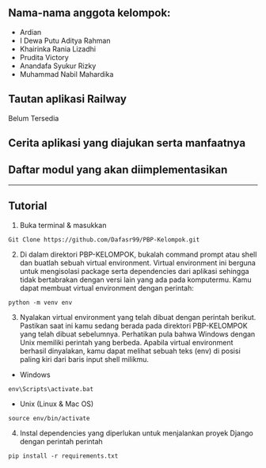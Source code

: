 ## Nama-nama anggota kelompok:
- Ardian
- I Dewa Putu Aditya Rahman
- Khairinka Rania Lizadhi
- Prudita Victory
- Anandafa Syukur Rizky
- Muhammad Nabil Mahardika

## Tautan aplikasi Railway
Belum Tersedia
## Cerita aplikasi yang diajukan serta manfaatnya
## Daftar modul yang akan diimplementasikan
----
## Tutorial

1. Buka terminal & masukkan
```
Git Clone https://github.com/Dafasr99/PBP-Kelompok.git
```

2. Di dalam direktori PBP-KELOMPOK, bukalah command prompt atau shell dan buatlah sebuah virtual environment. Virtual environment ini berguna untuk mengisolasi package serta dependencies dari aplikasi sehingga tidak bertabrakan dengan versi lain yang ada pada komputermu. Kamu dapat membuat virtual environment dengan perintah:
```
python -m venv env
```

3. Nyalakan virtual environment yang telah dibuat dengan perintah berikut. Pastikan saat ini kamu sedang berada pada direktori PBP-KELOMPOK yang telah dibuat sebelumnya. Perhatikan pula bahwa Windows dengan Unix memiliki perintah yang berbeda. Apabila virtual environment berhasil dinyalakan, kamu dapat melihat sebuah teks (env) di posisi paling kiri dari baris input shell milikmu.
- Windows 
```
env\Scripts\activate.bat
```
- Unix (Linux & Mac OS)
```
source env/bin/activate
```

4. Instal dependencies yang diperlukan untuk menjalankan proyek Django dengan perintah perintah
```
pip install -r requirements.txt
```